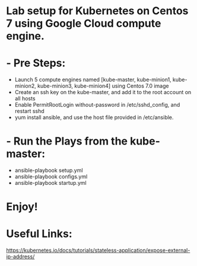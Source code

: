 # Lab setup for Kubernetes on Centos 7 using Google Cloud compute engine.

# - Pre Steps:

 * Launch 5 compute engines named [kube-master,  kube-minion1, kube-minion2, kube-minion3, kube-minion4] using Centos 7.0 image
 * Create an ssh key on the kube-master, and add it to the root account on all hosts
 * Enable PermitRootLogin without-password in /etc/sshd_config, and restart sshd
 * yum install ansible, and use the host file provided in /etc/ansible.

# - Run the Plays from the kube-master:
 * ansible-playbook setup.yml
 * ansible-playbook configs.yml
 * ansible-playbook startup.yml

# Enjoy!

# Useful Links:
https://kubernetes.io/docs/tutorials/stateless-application/expose-external-ip-address/

